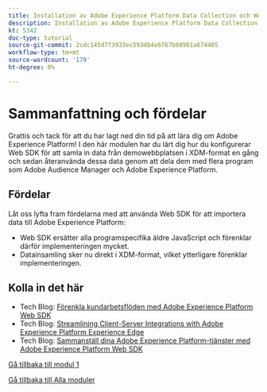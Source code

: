 ```yaml
---
title: Installation av Adobe Experience Platform Data Collection och Web SDK-tillägget - Sammanfattning
description: Installation av Adobe Experience Platform Data Collection och Web SDK-tillägget - Sammanfattning
kt: 5342
doc-type: tutorial
source-git-commit: 2cdc145d7f3933ec593db4e6f67b60961a674405
workflow-type: tm+mt
source-wordcount: '179'
ht-degree: 0%

---
```


# Sammanfattning och fördelar

Grattis och tack för att du har lagt ned din tid på att lära dig om Adobe Experience Platform!
I den här modulen har du lärt dig hur du konfigurerar Web SDK för att samla in data från demowebbplatsen i XDM-format en gång och sedan återanvända dessa data genom att dela dem med flera program som Adobe Audience Manager och Adobe Experience Platform.

## Fördelar

Låt oss lyfta fram fördelarna med att använda Web SDK för att importera data till Adobe Experience Platform:

- Web SDK ersätter alla programspecifika äldre JavaScript och förenklar därför implementeringen mycket.
- Datainsamling sker nu direkt i XDM-format, vilket ytterligare förenklar implementeringen.

## Kolla in det här

- Tech Blog: [Förenkla kundarbetsflöden med Adobe Experience Platform Web SDK](https://medium.com/adobetech/simplifying-customer-workflows-with-adobe-experience-platform-web-sdk-4e54fe134f4a)
- Tech Blog: [Streamlining Client-Server Integrations with Adobe Experience Platform Experience Edge](https://medium.com/adobetech/streamlining-client-server-integrations-with-adobe-experience-platform-experience-edge-1caaef887172)
- Tech Blog: [Sammanställ dina Adobe Experience Platform-tjänster med Adobe Experience Platform Web SDK](https://medium.com/adobetech/unify-your-adobe-experience-platform-services-with-adobe-experience-platform-web-sdk-75cf6851a9fc)

[Gå tillbaka till modul 1](./data-ingestion-launch-web-sdk.md)

[Gå tillbaka till Alla moduler](../../../overview.md)
